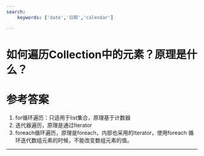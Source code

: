 ```yaml
---
search:
    keywords: ['date','日期','calendar']

---
```



# 如何遍历Collection中的元素？原理是什么？

# 参考答案
1. for循环遍历：只适用于list集合，原理基于计数器
2. 迭代器遍历，原理是通过Iterator
3. foreach循环遍历，原理是foreach，内部也采用的Iterator，使用foreach 循环迭代数组元素的时候，不能改变数组元素的值。

---